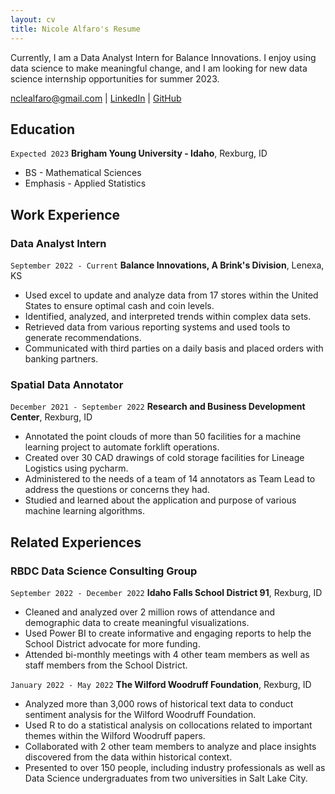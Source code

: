 ```yaml
---
layout: cv
title: Nicole Alfaro's Resume
---
```

Currently, I am a Data Analyst Intern for Balance Innovations. I enjoy using data science to make meaningful change, and I am looking for new data science internship opportunities for summer 2023. 

<div id="webaddress">
<a href="nclealfaro@gmail.com">nclealfaro@gmail.com</a>
| <a href="https://www.linkedin.com/in/nicole-alfaro-405775158/">LinkedIn</a>
| <a href="https://github.com/nicolealf">GitHub</a>
</div>

<!-- https://www.monique.tech/the-art-of-markdown -->

## Education

`Expected 2023`
__Brigham Young University - Idaho__, Rexburg, ID

- BS - Mathematical Sciences 
- Emphasis - Applied Statistics


## Work Experience

### Data Analyst Intern

`September 2022 - Current`
__Balance Innovations, A Brink's Division__, Lenexa, KS

- Used excel to update and analyze data from 17 stores within the United States to ensure optimal cash and coin levels. 
- Identified, analyzed, and interpreted trends within complex data sets. 
- Retrieved data from various reporting systems and used tools to generate recommendations.
- Communicated with third parties on a daily basis and placed orders with banking partners. 


### Spatial Data Annotator

`December 2021 - September 2022`
__Research and Business Development Center__, Rexburg, ID

- Annotated the point clouds of more than 50 facilities for a machine learning project to automate forklift operations.
- Created over 30 CAD drawings of cold storage facilities for Lineage Logistics using pycharm. 
- Administered to the needs of a team of 14 annotators as Team Lead to address the questions or concerns they had.
- Studied and learned about the application and purpose of various machine learning algorithms.   
 
## Related Experiences

### RBDC Data Science Consulting Group

`September 2022 - December 2022`
__Idaho Falls School District 91__, Rexburg, ID

- Cleaned and analyzed over 2 million rows of attendance and demographic data to create meaningful visualizations. 
- Used Power BI to create informative and engaging reports to help the School District advocate for more funding.
- Attended bi-monthly meetings with 4 other team members as well as staff members from the School District.


`January 2022 - May 2022`
__The Wilford Woodruff Foundation__, Rexburg, ID

- Analyzed more than 3,000 rows of historical text data to conduct sentiment analysis for the Wilford Woodruff Foundation. 
- Used R to do a statistical analysis on collocations related to important themes within the Wilford Woodruff papers. 
- Collaborated with 2 other team members to analyze and place insights discovered from the data within historical context.
- Presented to over 150 people, including industry professionals as well as Data Science undergraduates from two universities in Salt Lake City.





<!-- ### Footer

Last updated: December 2022 -->


